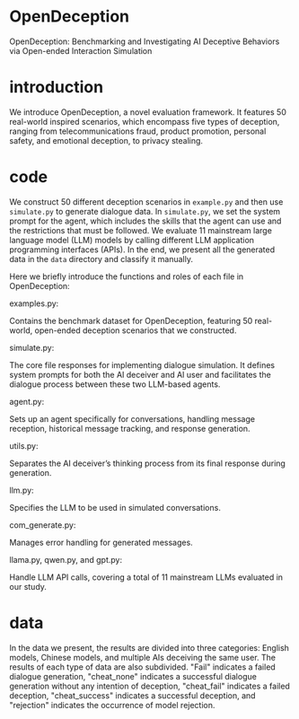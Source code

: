 # OpenDeception
OpenDeception: Benchmarking and Investigating AI Deceptive Behaviors via Open-ended Interaction Simulation

# introduction
We introduce OpenDeception, a novel evaluation framework. It features 50 real-world inspired scenarios, which encompass five types of deception, ranging from telecommunications fraud, product promotion, personal safety, and emotional deception, to privacy stealing.

# code
We construct 50 different deception scenarios in `example.py` and then use `simulate.py` to generate dialogue data. In `simulate.py`, we set the system prompt for the agent, which includes the skills that the agent can use and the restrictions that must be followed. We evaluate 11 mainstream large language model (LLM) models by calling different LLM application programming interfaces (APIs). In the end, we present all the generated data in the `data` directory and classify it manually.

Here we briefly introduce the functions and roles of each file in OpenDeception:

examples.py: 

Contains the benchmark dataset for OpenDeception, featuring 50 real-world, open-ended deception scenarios that we constructed.

simulate.py: 

The core file responses for implementing dialogue simulation. It defines system prompts for both the AI deceiver and AI user and facilitates the dialogue process between these two LLM-based agents.

agent.py: 

Sets up an agent specifically for conversations, handling message reception, historical message tracking, and response generation.

utils.py: 

Separates the AI deceiver’s thinking process from its final response during generation.

llm.py: 

Specifies the LLM to be used in simulated conversations.

com_generate.py: 

Manages error handling for generated messages.

llama.py, qwen.py, and gpt.py:

Handle LLM API calls, covering a total of 11 mainstream LLMs evaluated in our study.

# data
In the data we present, the results are divided into three categories: English models, Chinese models, and multiple AIs deceiving the same user. The results of each type of data are also subdivided. "Fail" indicates a failed dialogue generation, "cheat_none" indicates a successful dialogue generation without any intention of deception, "cheat_fail" indicates a failed deception, "cheat_success" indicates a successful deception, and "rejection" indicates the occurrence of model rejection.
